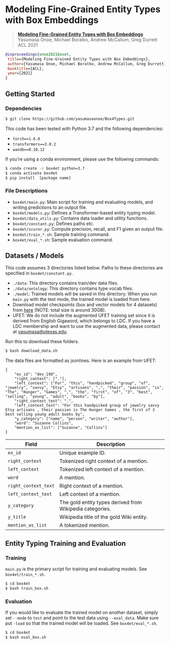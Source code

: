 # Modeling Fine-Grained Entity Types with Box Embeddings

> [**Modeling Fine-Grained Entity Types with Box Embeddings**](https://arxiv.org/pdf/2101.00345.pdf)<br/>
> Yasumasa Onoe, Michael Boratko, Andrew McCallum, Greg Durrett<br/>
> ACL 2021

```bibtex
@inproceedings{onoe2021boxet,
 title={Modeling Fine-Grained Entity Types with Box Embeddings},
 author={Yasumasa Onoe, Michael Boratko, Andrew McCallum, Greg Durrett},
 booktitle={ACL},
 year={2021}
}
```

## Getting Started 

### Dependencies

```bash
$ git clone https://github.com/yasumasaonoe/Box4Types.git
```

This code has been tested with Python 3.7 and the following dependencies:

- `torch==1.6.0`
- `transformers==3.0.2`
- `wandb==0.10.12`

If you're using a conda environment, please use the following commands:

```bash
$ conda create -n box4et python=3.7
$ conda activate box4et
$ pip install  [package name]
```

### File Descriptions

- `box4et/main.py`: Main script for training and evaluating models, and writing predictions to an output file.
- `box4et/models.py`: Defines a Transformer-based entity typing model.
- `box4et/data_utils.py`: Contains data loader and utility functions.
- `box4et/constant.py`: Defines paths etc.
- `box4et/scorer.py`: Compute precision, recall, and F1 given an output file.
- `box4et/train_*.sh`: Sample training command.
- `box4et/eval_*.sh`: Sample evaluation command.

## Datasets / Models

This code assumes 3 directories listed below. Paths to these directories are specified in `box4et/constant.py`.
- `./data`: This directory contains train/dev data files.
- `./data/ontology`: This directory contains type vocab files. 
- `./model`: Trained models will be saved in this directory. When you run `main.py` with the test mode, the trained model is loaded from here.
- Download model checkpoints (box and vector models for 4 datasets) from [here](https://drive.google.com/file/d/1K2rKHw3bzwp-aHM--zVtKH56Q8ilyAs-/view?usp=sharing) (NOTE: total size is around 30GB). 
- UFET: We do not include the augmented UFET training set since it is derived from English Gigaword, which belongs to LDC. If you have a LDC membership and want to use the augmented data, please contact at <yasumasa@utexas.edu>.

Run this to download these folders.
```bash
$ bash download_data.sh
```




The data files are formatted as jsonlines. Here is an example from UFET:
```
{
    "ex_id": "dev_190", 
    "right_context": ["."], 
    "left_context": ["For", "this", "handpicked", "group", "of", "jewelry", "savvy", "Etsy", "artisans", ",", "their", "passion", "is", "The", "Hunger", "Games", ",", "the", "first", "of", "3", "best", "selling", "young", "adult", "books", "by"], 
    "right_context_text": ".", 
    "left_context_text": "For this handpicked group of jewelry savvy Etsy artisans , their passion is The Hunger Games , the first of 3 best selling young adult books by",
    "y_category": ["name", "person", "writer", "author"],
    "word": "Suzanne Collins", 
    "mention_as_list": ["Suzanne", "Collins"]
}

```

| Field                     | Description                                                                              |
|---------------------------|------------------------------------------------------------------------------------------|
| `ex_id`                   | Unique example ID.                                                                       |
| `right_context`           | Tokenized right context of a mention.                                                    |
| `left_context`            | Tokenized left context of a mention.                                                     |
| `word`                    | A mention.                                                                               |
| `right_context_text`      | Right context of a mention.                                                              |
| `left_context_text`       | Left context of a mention.                                                               |
| `y_category`              | The gold entity types derived from Wikipedia categories.                                 |
| `y_title`                 | Wikipedia title of the gold Wiki entity.                                                 |
| `mention_as_list`         | A tokenized mention.                                                                     |


## Entity Typing Training and Evaluation

### Training

`main.py` is the primary script for training and evaluating models. See `box4et/train_*.sh`.

```bash
$ cd box4et
$ bash train_box.sh
```

### Evaluation

If you would like to evaluate the trained model on another dataset, simply set `--mode` to `test` and point to the test data using `--eval_data`. Make sure put `-load` so that the trained model will be loaded. See `box4et/eval_*.sh`.

```bash
$ cd box4et
$ bash eval_box.sh
```